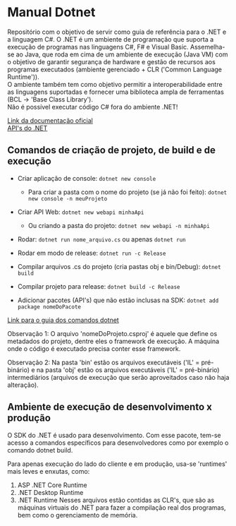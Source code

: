 # Manual Dotnet
Repositório com o objetivo de servir como guia de referência para o .NET e a linguagem C#.
O .NET é um ambiente de programação que suporta a execução de programas nas linguagens C#, F# e Visual Basic. Assemelha-se ao Java, que roda em cima de um ambiente de execução (Java VM) com o objetivo de garantir segurança de hardware e gestão de recursos aos programas executados (ambiente gerenciado + CLR ('Common Language Runtime')).   
O ambiente também tem como objetivo permitir a interoperabilidade entre as linguagens suportadas e fornecer uma biblioteca ampla de ferramentas (BCL -> 'Base Class Library').   
Não é possível executar código C# fora do ambiente .NET!    

[Link da documentação oficial](https://learn.microsoft.com/en-us/dotnet/csharp/)  
[API's do .NET](https://learn.microsoft.com/pt-br/dotnet/api/)

## Comandos de criação de projeto, de build e de execução
* Criar aplicação de console:
`dotnet new console`
    * Para criar a pasta com o nome do projeto (se já não foi feito):
    `dotnet new console -n meuProjeto`
* Criar API Web:
`dotnet new webapi minhaApi`
    * Ou criando a pasta do projeto:
    `dotnet new webapi -n minhaApi`
     
* Rodar:
`dotnet run nome_arquivo.cs` ou apenas `dotnet run`
* Rodar em modo de release:
`dotnet run -c Release`
    
* Compilar arquivos .cs do projeto (cria pastas obj e bin/Debug):
`dotnet build`
* Compilar projeto para release:
`dotnet build -c Release`

* Adicionar pacotes (API's) que não estão inclusas na SDK:
`dotnet add package nomeDoPacote`

[Link para o guia dos comandos dotnet](https://learn.microsoft.com/en-us/dotnet/core/tools/)
    
Observação 1: O arquivo 'nomeDoProjeto.csproj' é aquele que define os metadados do projeto, dentre eles o framework de execução. A máquina onde o código é executado precisa conter esse framework.

Observação 2: Na pasta 'bin' estão os arquivos executáveis ('IL' = pré-binário) e na pasta 'obj' estão os arquivos executáveis ('IL' = pré-binário) intermediários (arquivos de execução que serão aproveitados caso não haja alteração).

## Ambiente de execução de desenvolvimento x produção
O SDK do .NET é usado para desenvolvimento. Com esse pacote, tem-se acesso a comandos específicos para desenvolvedores como por exemplo o comando dotnet build.

Para apenas execução do lado do cliente e em produção, usa-se 'runtimes' mais leves e enxutas, como:
1. ASP .NET Core Runtime
2. .NET Desktop Runtime
3. .NET Runtime
Nesses arquivos estão contidas as CLR's, que são as máquinas virtuais do .NET para fazer a compilação real dos programas, bem como o gerenciamento de memória.